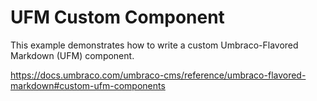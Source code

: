 # UFM Custom Component

This example demonstrates how to write a custom Umbraco-Flavored Markdown (UFM) component.

https://docs.umbraco.com/umbraco-cms/reference/umbraco-flavored-markdown#custom-ufm-components
